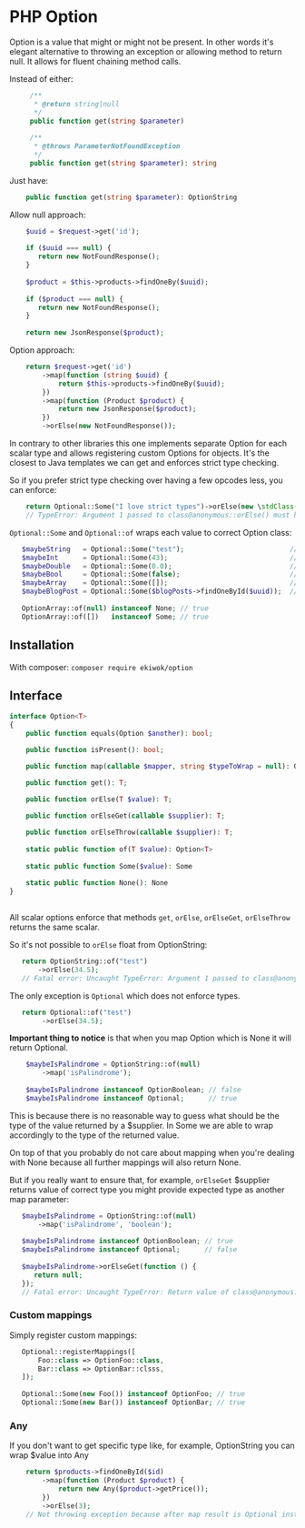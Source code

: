 # PHP Option

Option is a value that might or might not be present. In other words it's elegant alternative to throwing an exception or allowing method to return null. It allows for fluent chaining method calls.

Instead of either:

```php
     /**
      * @return string|null
      */
     public function get(string $parameter)
     
     /**
      * @throws ParameterNotFoundException
      */
     public function get(string $parameter): string
```

Just have:

```php
    public function get(string $parameter): OptionString
```

Allow null approach:

```php
    $uuid = $request->get('id');
    
    if ($uuid === null) {
       return new NotFoundResponse();
    }
    
    $product = $this->products->findOneBy($uuid); 
    
    if ($product === null) {
       return new NotFoundResponse();
    }
    
    return new JsonResponse($product);
```

Option approach:

```php
    return $request->get('id')
        ->map(function (string $uuid) {
            return $this->products->findOneBy($uuid);
        })
        ->map(function (Product $product) {
            return new JsonResponse($product);
        })
        ->orElse(new NotFoundResponse());
```

In contrary to other libraries this one implements separate Option for each scalar type and allows registering custom Options for objects. It's the closest to Java templates we can get and enforces strict type checking.

So if you prefer strict type checking over having a few opcodes less, you can enforce:

```php
    return Optional::Some("I love strict types")->orElse(new \stdClass());
    // TypeError: Argument 1 passed to class@anonymous::orElse() must be of the type string, object given, called in ...

```  

`Optional::Some` and `Optional::of` wraps each value to correct Option<T> class:

```php
   $maybeString   = Optional::Some("test");                          // OptionString
   $maybeInt      = Optional::Some(43);                              // OptionInteger
   $maybeDouble   = Optional::Some(0.0);                             // OptionDobule
   $maybeBool     = Optional::Some(false);                           // OptionBoolean
   $maybeArray    = Optional::Some([]);                              // OpionArray
   $maybeBlogPost = Optional::Some($blogPosts->findOneById($uuid));  // Optional
   
   OptionArray::of(null) instanceof None; // true
   OptionArray::of([])   instanceof Some; // true
```

## Installation

With composer: `composer require ekiwok/option`

## Interface

```php
interface Option<T>
{
    public function equals(Option $another): bool;

    public function isPresent(): bool;

    public function map(callable $mapper, string $typeToWrap = null): Option;

    public function get(): T;
    
    public function orElse(T $value): T;

    public function orElseGet(callable $supplier): T;

    public function orElseThrow(callable $supplier): T;
    
    static public function of(T $value): Option<T>
    
    static public function Some($value): Some
    
    static public function None(): None
}
    
```

All scalar options enforce that methods `get`, `orElse`, `orElseGet`, `orElseThrow` returns the same scalar.

So it's not possible to `orElse` float from OptionString:

```php
   return OptionString::of("test")
       ->orElse(34.5);
   // Fatal error: Uncaught TypeError: Argument 1 passed to class@anonymous::orElse() must be of the type string, float given
``` 

The only exception is `Optional` which does not enforce types.

```php
   return Optional::of("test")
        ->orElse(34.5);
```

**Important thing to notice** is that when you map Option which is None it will return Optional.

```php
    $maybeIsPalindrome = OptionString::of(null)
        ->map('isPalindrome');
    
    $maybeIsPalindrome instanceof OptionBoolean; // false
    $maybeIsPalindrome instanceof Optional;      // true
```

This is because there is no reasonable way to guess what should be the type of the value returned by a $supplier. In Some we are able to wrap accordingly to the type of the returned value.

On top of that you probably do not care about mapping when you're dealing with None because all further mappings will also return None.

But if you really want to ensure that, for example, `orElseGet` $supplier returns value of correct type you might provide expected type as another map parameter:

```php
   $maybeIsPalindrome = OptionString::of(null)
       ->map('isPalindrome', 'boolean');
   
   $maybeIsPalindrome instanceof OptionBoolean; // true
   $maybeIsPalindrome instanceof Optional;      // false
   
   $maybeIsPalindrome->orElseGet(function () {
      return null;
   });
   // Fatal error: Uncaught TypeError: Return value of class@anonymous::orElseGet() must be of the type boolean
```

### Custom mappings

Simply register custom mappings:

```php
   Optional::registerMappings([
       Foo::class => OptionFoo::class,
       Bar::class => OptionBar::clsss,
   ]);
   
   Optional::Some(new Foo()) instanceof OptionFoo; // true
   Optional::Some(new Bar()) instanceof OptionBar; // true
```

### Any

If you don't want to get specific type like, for example, OptionString you can wrap $value into Any

```php
    return $products->findOneById($id)
        ->map(function (Product $product) {
            return new Any($product->getPrice());
        })
        ->orElse(3);
    // Not throwing exception because after map result is Optional instead of OptionProduct
```

